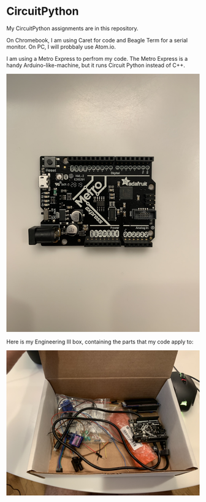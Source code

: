 # CircuitPython
My CircuitPython assignments are in this repository.

On Chromebook, I am using Caret for code and Beagle Term for a serial monitor. On PC, I will probbaly use Atom.io.

I am using a Metro Express to perfrom my code. The Metro Express is a handy Arduino-like-machine, but it runs Circuit Python instead of C++.

![Metro Express](/Hello_CircuitPython/Luke-Engineering_III-Metro_Express.jpg)

Here is my Engineering III box, containing the parts that my code apply to:

![Engineering Parts Box](/Hello_CircuitPython/Luke-Engineering_III-Parts_Box.jpg)

